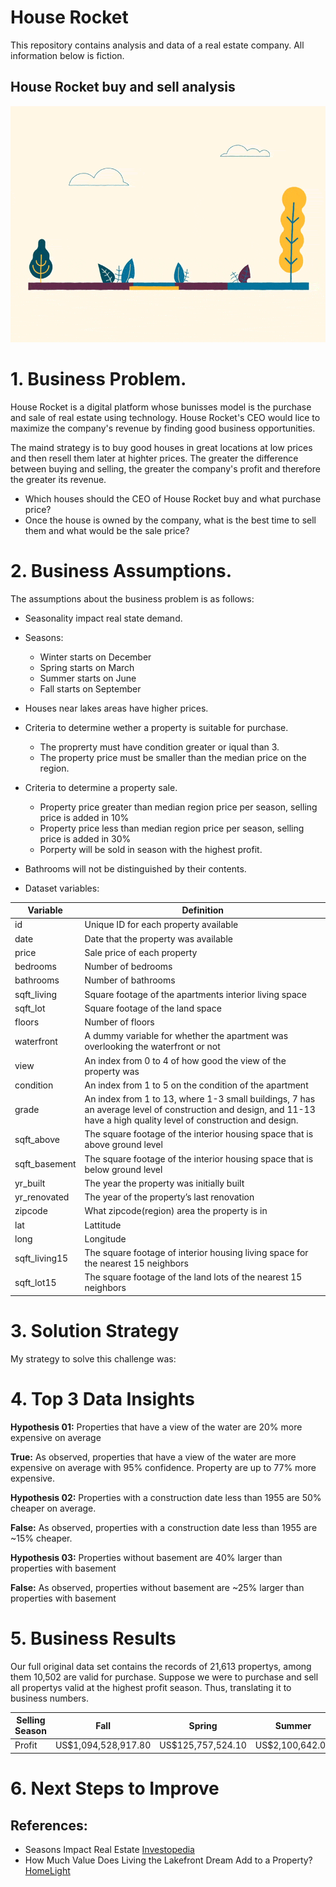 # House Rocket 
This repository contains analysis and data of a real estate company.
All information below is fiction. 

## House Rocket buy and sell analysis

![](giphy.gif)

# 1. Business Problem. 

House Rocket is a digital platform whose bunisses model is the purchase and sale of real estate using technology.
House Rocket's CEO would lice to maximize the company's revenue by finding good business opportunities. 

The maind strategy is to buy good houses in great locations at low prices and then resell them later at highter prices. The greater the difference between buying and selling, the greater the company's profit and therefore the greater its revenue. 

- Which houses should the CEO of House Rocket buy and what purchase price?
- Once the house is owned by the company, what is the best time to sell them and what would be the sale price?

# 2. Business Assumptions.
The assumptions about the business problem is as follows:
- Seasonality impact real state demand. 
- Seasons: 
  - Winter starts on December
  - Spring starts on March
  - Summer starts on June
  - Fall starts on September

- Houses near lakes areas have higher prices.
- Criteria to determine wether a property is suitable for purchase. 
  - The proprerty must have condition greater or iqual than 3. 
  - The property price must be smaller than the median price on the region. 
- Criteria to determine a property sale. 
  - Property price greater than median region price per season, selling price is added in 10%
  - Property price less than median region price per season, selling price is added in 30%
  - Porperty will be sold in season with the highest profit. 
- Bathrooms will not be distinguished by their contents.
- Dataset variables:

Variable     | Definition
------------ | -------------
|id          | Unique ID for each property available|
|date        | Date that the property was available|
|price       | Sale price of each property |
|bedrooms    | Number of bedrooms|
|bathrooms   | Number of bathrooms|
|sqft_living | Square footage of the apartments interior living space|
|sqft_lot    | Square footage of the land space|
|floors      | Number of floors|
|waterfront  | A dummy variable for whether the apartment was overlooking the waterfront or not|
|view        | An index from 0 to 4 of how good the view of the property was|
|condition   | An index from 1 to 5 on the condition of the apartment|
|grade       | An index from 1 to 13, where 1-3 small buildings, 7 has an average level of construction and design, and 11-13 have a high quality level of construction and design.|
|sqft_above  | The square footage of the interior housing space that is above ground level|
|sqft_basement | The square footage of the interior housing space that is below ground level|
|yr_built      | The year the property was initially built|
|yr_renovated  | The year of the property’s last renovation|
|zipcode       | What zipcode(region) area the property is in|
|lat           | Lattitude|
|long          | Longitude|
|sqft_living15 | The square footage of interior housing living space for the nearest 15 neighbors|
|sqft_lot15    | The square footage of the land lots of the nearest 15 neighbors|


# 3. Solution Strategy
My strategy to solve this challenge was:


# 4. Top 3 Data Insights
**Hypothesis 01:** Properties that have a view of the water are 20% more expensive on average

**True:** As observed, properties that have a view of the water are more expensive on average with 95% confidence. Property are up to 77% more expensive.

**Hypothesis 02:** Properties with a construction date less than 1955 are 50% cheaper on average. 

**False:** As observed, properties with a construction date less than 1955 are ~15% cheaper. 

**Hypothesis 03:** Properties without basement are 40% larger than properties with basement

**False:** As observed, properties without basement are ~25% larger than properties with basement

# 5. Business Results
Our full original data set contains the records of 21,613 propertys, among them 10,502 are valid for purchase. Suppose we were to purchase and sell all propertys valid at the highest profit season. Thus, translating it to business numbers.

 Selling Season | Fall                | Spring            | Summer          | Winter        | Total Year          | 
--------------- | ------------------- | ----------------- | --------------- |-------------- |-----------------    |
Profit          | US$1,094,528,917.80 | US$125,757,524.10 | US$2,100,642.00 | US$585,000.00 | US$1,222,972,142.90 |
 
# 6. Next Steps to Improve

## References:
- Seasons Impact Real Estate [Investopedia](https://www.investopedia.com/articles/investing/010717/seasons-impact-real-estate-more-you-think.asp)
- How Much Value Does Living the Lakefront Dream Add to a Property? [HomeLight](https://www.homelight.com/blog/how-much-value-does-a-lakefront-add-to-a-property/)

